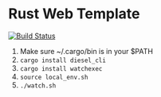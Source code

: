 # Rust Web Template

[![Build Status](https://travis-ci.org/svenstaro/rust-web-boilerplate.svg?branch=master)](https://travis-ci.org/svenstaro/rust-web-boilerplate)

1. Make sure ~/.cargo/bin is in your $PATH
2. `cargo install diesel_cli`
3. `cargo install watchexec`
4. `source local_env.sh`
5. `./watch.sh`
